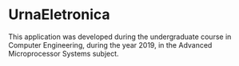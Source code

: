 # UrnaEletronica

This application was developed during the undergraduate course in Computer Engineering, during the year 2019, in the Advanced Microprocessor Systems subject.
